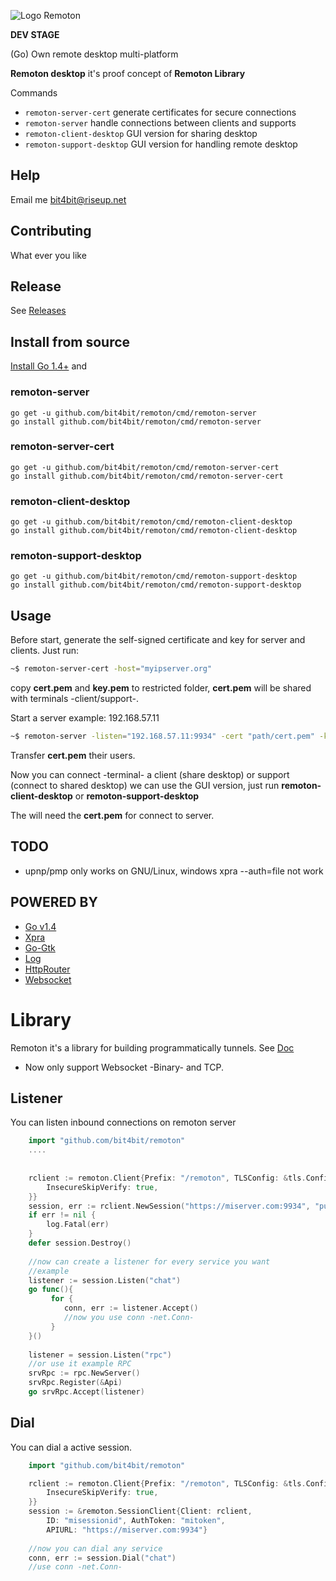 ![Logo Remoton](https://cloud.githubusercontent.com/assets/1474826/8950994/543baebc-358e-11e5-886c-d4c440d3417f.png)

**DEV STAGE**

(Go) Own remote desktop multi-platform

**Remoton desktop** it's proof concept of **Remoton Library**

Commands
  * `remoton-server-cert` generate certificates for secure connections
  * `remoton-server` handle connections between clients and supports
  * `remoton-client-desktop` GUI version for sharing desktop
  * `remoton-support-desktop` GUI version for handling remote desktop

## Help

Email me bit4bit@riseup.net

## Contributing

What ever you like

## Release

See [Releases](https://github.com/bit4bit/remoton/releases/)

## Install from source

[Install Go 1.4+](http://golang.org/doc/install) and


### remoton-server

```
go get -u github.com/bit4bit/remoton/cmd/remoton-server
go install github.com/bit4bit/remoton/cmd/remoton-server
```

### remoton-server-cert

```
go get -u github.com/bit4bit/remoton/cmd/remoton-server-cert
go install github.com/bit4bit/remoton/cmd/remoton-server-cert
```

### remoton-client-desktop

```
go get -u github.com/bit4bit/remoton/cmd/remoton-client-desktop
go install github.com/bit4bit/remoton/cmd/remoton-client-desktop
```


### remoton-support-desktop

```
go get -u github.com/bit4bit/remoton/cmd/remoton-support-desktop
go install github.com/bit4bit/remoton/cmd/remoton-support-desktop
```


## Usage

Before start, generate the self-signed certificate and key for server and clients.
Just run:

~~~bash
~$ remoton-server-cert -host="myipserver.org"
~~~

copy **cert.pem** and **key.pem** to restricted folder, **cert.pem**  will be
shared with terminals -client/support-.

Start a server example: 192.168.57.11

~~~bash
~$ remoton-server -listen="192.168.57.11:9934" -cert "path/cert.pem" -key="path/key.pem"-auth-token="public"
~~~

Transfer **cert.pem** their users.

Now you can connect -terminal- a client (share desktop) or support (connect to shared desktop)
we can use the GUI version, just run **remoton-client-desktop** or **remoton-support-desktop**

The will need the **cert.pem** for connect to server.


## TODO

  * upnp/pmp only works on GNU/Linux, windows xpra --auth=file not work

## POWERED BY

  * [Go v1.4](http://golang.org/)
  * [Xpra](http://www.xpra.org)
  * [Go-Gtk](github.com/mattn/go-gtk)
  * [Log](github.com/Sirupsen/logrus)
  * [HttpRouter](github.com/julienschmidt/httprouter)
  * [Websocket](golang.org/x/net/websocket)

# Library

Remoton it's a library for building programmatically tunnels.
See [Doc](http://godoc.org/github.com/bit4bit/remoton)

  * Now only support Websocket -Binary- and TCP.


## Listener

You can listen inbound connections on remoton server
~~~go
	import "github.com/bit4bit/remoton"
	....
	
	
	rclient := remoton.Client{Prefix: "/remoton", TLSConfig: &tls.Config{
		InsecureSkipVerify: true,
	}}
	session, err := rclient.NewSession("https://miserver.com:9934", "public")
	if err != nil {
		log.Fatal(err)
	}
	defer session.Destroy()
	
	//now can create a listener for every service you want
	//example
	listener := session.Listen("chat")
	go func(){
		 for {
			conn, err := listener.Accept()
			//now you use conn -net.Conn-
		 }
	}()
	
	listener = session.Listen("rpc")
	//or use it example RPC
	srvRpc := rpc.NewServer()
	srvRpc.Register(&Api)
	go srvRpc.Accept(listener)
~~~

## Dial

You can dial a active session.
~~~go
    import "github.com/bit4bit/remoton"

	rclient := remoton.Client{Prefix: "/remoton", TLSConfig: &tls.Config{
		InsecureSkipVerify: true,
	}}
	session := &remoton.SessionClient{Client: rclient,
		ID: "misessionid", AuthToken: "mitoken",
		APIURL: "https://miserver.com:9934"}
	
	//now you can dial any service
	conn, err := session.Dial("chat")
	//use conn -net.Conn-
~~~
